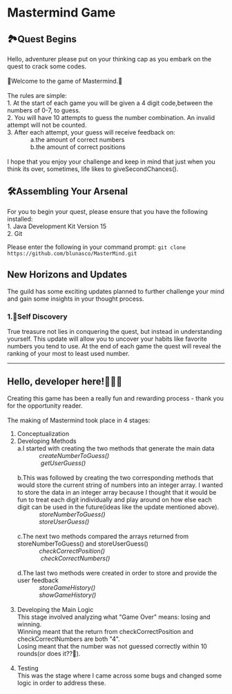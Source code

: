 <h1> Mastermind Game</h1>

<h2>🏞️Quest Begins</h2>
Hello, adventurer please put on your thinking cap as you embark on the quest to crack some codes.</br>
</br>
🎇Welcome to the game of Mastermind.🎇</br>
</br>
The rules are simple:</br>
1. At the start of each game you will be given a 4 digit code,between the numbers of 0-7, to guess.</br>
2. You will have 10 attempts to guess the number combination. An invalid attempt will not be counted.</br>
3. After each attempt, your guess will receive feedback on:</br>
  &emsp; &emsp; &emsp; a.the amount of correct numbers </br>
  &emsp; &emsp; &emsp; b.the amount of correct positions</br>
</br>
I hope that you enjoy your challenge and keep in mind that just when you think its over, sometimes, life likes to giveSecondChances().

<h2>🛠️Assembling Your Arsenal</h2>
For you to begin your quest, please ensure that you have the following installed:</br>
1. Java Development Kit Version 15</br>
2. Git</br>

Please enter the following in your command prompt:
`git clone https://github.com/blunasco/MasterMind.git`

<h2>New Horizons and Updates</h2>
The guild has some exciting updates planned to further challenge your mind and gain some insights in your thought process.
<h3>1.🧠Self Discovery </h3>
True treasure not lies in conquering the quest, but instead in understanding yourself.
This update will allow you to uncover your habits like favorite numbers you tend to use.
At the end of each game the quest will reveal the ranking of your most to least used number.

***
<h2> Hello, developer here!🙋🏽‍♀️ </h2>

Creating this game has been a really fun and rewarding process - thank you for the opportunity reader.</br>
</br>
The making of Mastermind took place in 4 stages:</br>
1. Conceptualization</br>
2. Developing Methods</br>
   a.I started with creating the two methods that generate the main data</br>
        *&emsp; &emsp; &emsp;createNumberToGuess()</br>*
        *&emsp; &emsp; &emsp; getUserGuess()</br>*
   </br>
   b.This was followed by creating the two corresponding methods that would store the current string of numbers into an integer array. I wanted to store the data in an integer array because I thought that it would be fun to treat each digit individually and play around on how else each digit can be used in the future(ideas like the update mentioned above).</br>
        *&emsp; &emsp; &emsp;storeNumberToGuess()</br>*
        *&emsp; &emsp; &emsp;storeUserGuess()</br>*
     </br>
   c.The next two methods compared the arrays returned from storeNumberToGuess() and storeUserGuess() </br>
        *&emsp; &emsp; &emsp;checkCorrectPosition()</br>*
        *&emsp; &emsp; &emsp; checkCorrectNumbers()</br>*
     </br>
   d.The last two methods were created in order to store and provide the user feedback</br>
        *&emsp; &emsp; &emsp;storeGameHistory()</br>*
        *&emsp; &emsp; &emsp;showGameHistory()</br>*
     </br>
3. Developing the Main Logic</br>
   This stage involved analyzing what "Game Over" means: losing and winning.</br>
   Winning meant that the return from checkCorrectPosition and checkCorrectNumbers are both "4".</br>
   Losing meant that the number was not guessed correctly within 10 rounds(or does it??🤔).</br>
     </br>
4. Testing</br>
This was the stage where I came across some bugs and changed some logic in order to address these.</br>
